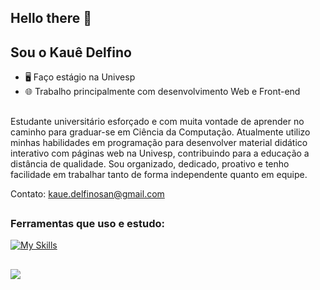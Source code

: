 ## Hello there 👋
## Sou o Kauê Delfino

- 🖥️ Faço estágio na Univesp
- 🌐 Trabalho principalmente com desenvolvimento Web e Front-end
 
##
Estudante universitário esforçado e com muita vontade de aprender no caminho para graduar-se
em Ciência da Computação.
Atualmente utilizo minhas habilidades em programação para desenvolver material didático interativo com páginas web na Univesp, contribuindo para a educação a distância de qualidade.
Sou organizado, dedicado, proativo e tenho facilidade em trabalhar tanto de forma independente quanto em equipe.

Contato: kaue.delfinosan@gmail.com
##

### Ferramentas que uso e estudo:
[![My Skills](https://skillicons.dev/icons?i=js,html,css,java,python,mysql,mongodb,wordpress)](https://skillicons.dev)
 
 ##

 

 <div>
  <a href="https://www.linkedin.com/in/kaue-delfino/" target="_blank"><img src="https://img.shields.io/badge/-LinkedIn-%230077B5?style=for-the-badge&logo=linkedin&logoColor=white" target="_blank"></a> 
  
</div>

